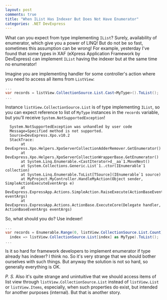 ```yaml
---
layout: post
comments: true
title: "When IList Has Indexer But Does Not Have Enumerator"
categories: .NET DevExpress
---
```

What can you expect from type implementing `IList`? Surely, availability of enumerator, which give you a power of LINQ! But do not be so fast, sometimes this assumption can be wrong! For example, yesterday I've found that some types in XAF (eXpress Application Framework by DevExpress) can implement `IList` having the indexer but at the same time no enumerator!

Imagine you are implementing handler for some controller's action where you need to access all items from `ListView`:

```csharp
...
var records = listView.CollectionSource.List.Cast<MyType>().ToList();
...
```

Instance `listView.CollectionSource.List` is of type implementing `IList`, so you can expect reference to list of `MyType` instances in the `records` variable, but you'll receive `System.NotSupportedException`!

```
  System.NotSupportedException was unhandled by user code
  Message=Specified method is not supported.
  Source=DevExpress.Xpo.v10.2
  StackTrace:
       at DevExpress.Xpo.Helpers.XpoServerCollectionAdderRemover.GetEnumerator()
       at DevExpress.Xpo.Helpers.XpoServerCollectionWrapperBase.GetEnumerator()
       at System.Linq.Enumerable.<CastIterator>d__aa`1.MoveNext()
       at System.Collections.Generic.List`1..ctor(IEnumerable`1 collection)
       at System.Linq.Enumerable.ToList[TSource](IEnumerable`1 source)
       at MyProject.MyController.HandleMyAction(Object sender, SimpleActionExecuteEventArgs e)
       at DevExpress.ExpressApp.Actions.SimpleAction.RaiseExecute(ActionBaseEventArgs eventArgs)
       at DevExpress.ExpressApp.Actions.ActionBase.ExecuteCore(Delegate handler, ActionBaseEventArgs eventArgs)
```

So, what should you do? Use indexer!

```csharp
...
var records = Enumerable.Range(0, listView.CollectionSource.List.Count).Select(
  index => listView.CollectionSource.List[index] as MyType).ToList();
...
```

Is it so hard for framework developers to implement enumerator if type already has indexer? I think no. So it's very strange that we should bother ourselves with such things. But anyway the solution is not so hard, so generally everything is OK.

*P. S.* Also it's quite strange and unintuitive that we should access items of list view through `listView.CollectionSource.List` instead of `listView.List` or `listView.Items`, especially, when such properties do exist, but intended for another purposes (internal). But that is another story.
